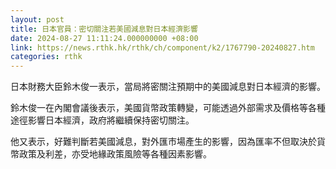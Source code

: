 ```yaml
---
layout: post
title: 日本官員：密切關注若美國減息對日本經濟影響
date: 2024-08-27 11:11:24.000000000 +08:00
link: https://news.rthk.hk/rthk/ch/component/k2/1767790-20240827.htm
categories: rthk
---
```


日本財務大臣鈴木俊一表示，當局將密關注預期中的美國減息對日本經濟的影響。

鈴木俊一在內閣會議後表示，美國貨幣政策轉變，可能透過外部需求及價格等各種途徑影響日本經濟，政府將繼續保持密切關注。

他又表示，好難判斷若美國減息，對外匯市場產生的影響，因為匯率不但取決於貨幣政策及利差，亦受地緣政策風險等各種因素影響。

